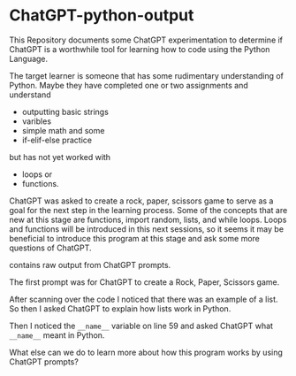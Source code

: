 # ChatGPT-python-output

This Repository documents some ChatGPT experimentation to determine if ChatGPT is a worthwhile tool for learning how to code using the Python Language.

The target learner is someone that has some rudimentary understanding of Python. Maybe they have completed one or two assignments and understand 

* outputting basic strings
* varibles
* simple math and some
* if-elif-else practice

but has not yet worked with 
* loops or
* functions. 

ChatGPT was asked to create a rock, paper, scissors game to serve as a goal for the next step in the learning process. Some of the concepts that are new at this stage are functions, import random, lists, and while loops. Loops and functions will be introduced in this next sessions, so it seems it may be beneficial to introduce this program at this stage and ask some more questions of ChatGPT.

contains raw output from ChatGPT prompts. 

The first prompt was for ChatGPT to create a Rock, Paper, Scissors game. 

After scanning over the code I noticed that there was an example of a list. So then I asked ChatGPT to explain how lists work in Python. 

Then I noticed the `__name__` variable on line 59 and asked ChatGPT what `__name__` meant in Python.

What else can we do to learn more about how this program works by using ChatGPT prompts?
